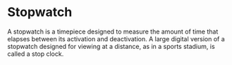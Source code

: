 # Stopwatch
A stopwatch is a timepiece designed to measure the amount of time that elapses between its activation and deactivation.  A large digital version of a stopwatch designed for viewing at a distance, as in a sports stadium, is called a stop clock.
